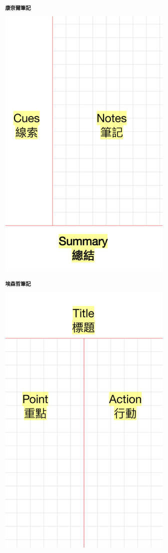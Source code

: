 ### 康奈爾筆記

<img src="res/conorell.jpg"  width="800">

### 埃森哲筆記

<img src="res/accenture.jpg"  width="800">